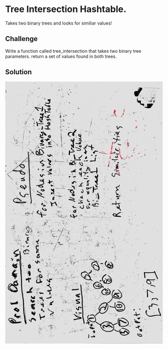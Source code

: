 # Tree Intersection Hashtable.
Takes two binary trees and looks for similiar values!

## Challenge
Write a function called tree_intersection that takes two binary tree parameters.
return a set of values found in both trees.


## Solution
![Whiteboarding](../../assets/tree_intersection.jpg)